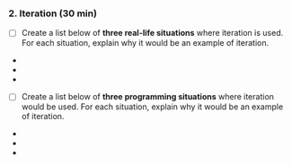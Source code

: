 ### 2. Iteration (30 min)

- [ ] Create a list below of **three real-life situations** where iteration is used. For each situation, explain why it would be an example of iteration.
-
-
-

- [ ] Create a list below of **three programming situations** where iteration would be used. For each situation, explain why it would be an example of iteration.
-
-
-
